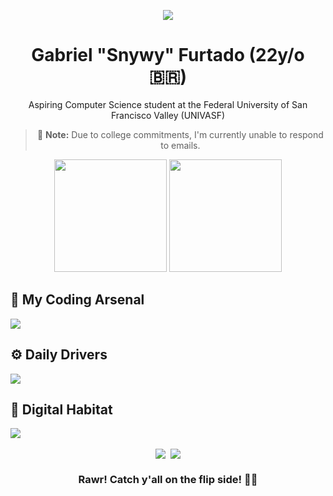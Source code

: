 <div align="center">

![](https://github.com/gfcleao/gfcleao/assets/126573238/84a50a78-8213-4fcb-91dd-889820b83740)

# Gabriel "Snywy" Furtado (22y/o 🇧🇷)

Aspiring Computer Science student at the Federal University of San Francisco Valley (UNIVASF)

> 📧 **Note:** Due to college commitments, I'm currently unable to respond to emails.

<img height="180em" src="https://github-readme-stats.vercel.app/api?username=realsnywy&show_icons=true&theme=discord_old_blurple" />
<img height="180em" src="https://github-readme-stats.vercel.app/api/top-langs/?username=realsnywy&layout=compact&theme=discord_old_blurple" />

</div>

## 🧠 My Coding Arsenal

<a href="https://skillicons.dev">
  <img src="https://skillicons.dev/icons?i=bootstrap,c,css,html,java,lua,mysql,python" />
</a>

## ⚙ Daily Drivers

<a href="https://skillicons.dev">
  <img src="https://skillicons.dev/icons?i=neovim,vscode,unity" />
</a>

## 💾 Digital Habitat

<a href="https://skillicons.dev">
  <img src="https://skillicons.dev/icons?i=arch,raspberrypi,windows" />
</a>

<div align="center">
<br>
<div style="display: flex; justify-content: center; align-items: center; gap: 8px;">
<img src="https://spotify-recently-played-readme.vercel.app/api?user=snyverbr&count=1&unique=false" />
<img src="https://discord-readme-badge.vercel.app/api?id=272796106595893249" />
</div>

### Rawr! Catch y'all on the flip side! 👋🏻

</div>
